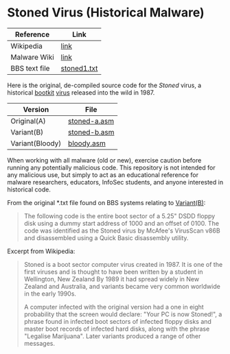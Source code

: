 # Stoned Virus (Historical Malware)

| Reference      | Link         |
|----------------|--------------|
| Wikipedia      | [link](https://en.wikipedia.org/wiki/Stoned_\(computer_virus\)) |
| Malware Wiki   | [link](https://malwiki.org/index.php?title=Stoned) |
| BBS text file  | [stoned1.txt](stoned1.txt) |

Here is the original, de-compiled source code for the *Stoned* virus, a historical [bootkit](https://en.wikipedia.org/wiki/Rootkit#bootkit) [virus](https://en.wikipedia.org/wiki/Computer_virus) released into the wild in 1987. 

| Version         | File                         |
|-----------------|------------------------------|
| Original(A)     | [stoned-a.asm](stoned-a.asm) |
| Variant(B)      | [stoned-b.asm](stoned-b.asm) |
| Variant(Bloody) | [bloody.asm](bloody.asm)     |

When working with all malware (old or new), exercise caution before running any potentially malicious code. This repository is not intended for any malicious use, but simply to act as an educational reference for malware researchers, educators, InfoSec students, and anyone interested in historical code.

From the original *.txt file found on BBS systems relating to [Variant(B)](stoned-b.asm):
> The following code is the entire boot sector of a 5.25" DSDD
> floppy disk using a dummy start address of 1000 and an
> offset of 0100. The code was identified as the Stoned virus
> by McAfee's VirusScan v86B and disassembled using a Quick
> Basic disassembly utility.

Excerpt from Wikipedia:
> Stoned is a boot sector computer virus created in 1987. It is one of the first viruses and is thought to have been written by a student in Wellington, New Zealand By 1989 it had spread widely in New Zealand and Australia, and variants became very common worldwide in the early 1990s.
> 
> A computer infected with the original version had a one in eight probability that the screen would declare: "Your PC is now Stoned!", a phrase found in infected boot sectors of infected floppy disks and master boot records of infected hard disks, along with the phrase "Legalise Marijuana". Later variants produced a range of other messages.
